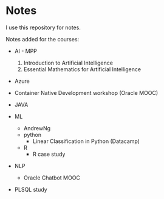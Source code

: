 # Notes

I use this repository for notes.

Notes added for the courses:

- AI - MPP
  1. Introduction to Artificial Intelligence
  2. Essential Mathematics for Artificial Intelligence
  
- Azure
- Container Native Development workshop (Oracle MOOC)
- JAVA
- ML
  - AndrewNg
  - python
    - Linear Classification in Python (Datacamp)
  - R 
    - R case study
- NLP
  - Oracle Chatbot MOOC
- PLSQL study
